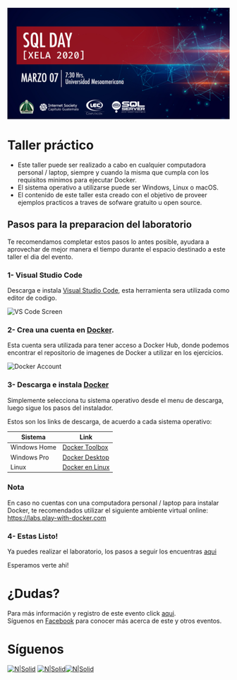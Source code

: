 ![Header](../images/header.jpg)
# Taller práctico

- Este taller puede ser realizado a cabo en cualquier computadora personal / laptop, siempre y cuando la misma que cumpla con los requisitos minimos para ejecutar Docker.
- El sistema operativo a utilizarse puede ser Windows, Linux o macOS.
- El contenido de este taller esta creado con el objetivo de proveer ejemplos practicos a traves de sofware gratuito u open source.

## Pasos para la preparacion del laboratorio

Te recomendamos completar estos pasos lo antes posible, ayudara a aprovechar de mejor manera el tiempo durante el espacio destinado a este taller el dia del evento.

### 1- Visual Studio Code
Descarga e instala [Visual Studio Code](https://code.visualstudio.com/), esta herramienta sera utilizada como editor de codigo.

![VS Code Screen](https://azurecomcdn.azureedge.net/cvt-453347b70b4e6e4007999f04bf1804aa2ca553811c77d7d7f8841c55e8e5a409/images/page/products/visual-studio-code/vs-code_hero.jpg)

### 2- Crea una cuenta en [Docker](https://docker.com).
Esta cuenta sera utilizada para tener acceso a Docker Hub, donde podemos encontrar el repositorio de imagenes de Docker a utilizar en los ejercicios.

![Docker Account](https://media.linuxsecurity.com/images/dockerhub.png)

### 3- Descarga e instala [Docker](https://docker.com)
Simplemente selecciona tu sistema operativo desde el menu de descarga, luego sigue los pasos del instalador.

Estos son los links de descarga, de acuerdo a cada sistema operativo:

| Sistema |  Link |
|---------|-------|
|Windows Home | [Docker Toolbox](https://github.com/docker/toolbox/releases)|
|Windows Pro |  [Docker Desktop](https://hub.docker.com/editions/community/docker-ce-desktop-windows/)|
|Linux |       [Docker en Linux](https://runnable.com/docker/install-docker-on-linux)|


### Nota
En caso no cuentas con una computadora personal / laptop para instalar Docker, te recomendados utilizar el siguiente ambiente virtual online: https://labs.play-with-docker.com

### 4- Estas Listo! 
Ya puedes realizar el laboratorio, los pasos a seguir los encuentras [aqui](workshop.md)

Esperamos verte ahi!

# ¿Dudas? 
Para más información y registro de este evento click [aqui](https://gtssug-sqlday-xela2020.eventbrite.com).  
Síguenos en [Facebook](https://www.facebook.com/groups/gtssug/) para conocer más acerca de este y otros eventos.

# Síguenos
[![N|Solid](http://dbamastery.com/wp-content/uploads/2018/08/if_twitter_circle_color_107170.png)](https://twitter.com/gtssug) [![N|Solid](http://dbamastery.com/wp-content/uploads/2018/08/if_github_circle_black_107161.png)](https://github.com/GTSSUG)[![N|Solid](http://dbamastery.com/wp-content/uploads/2018/08/if_browser_1055104.png)](https://www.facebook.com/groups/gtssug/)
